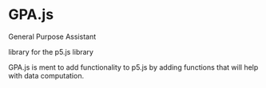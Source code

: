 # GPA.js

General Purpose Assistant

library for the p5.js library

GPA.js is ment to add functionality to p5.js by adding functions that will help with data computation.





